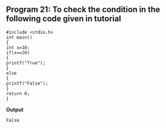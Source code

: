 ## Program 21: To check the condition in the following code given in tutorial
``` 
#include <stdio.h>
int main()
{
int x=10;
if(x==20)
{
printf("True");
}
else
{
printf("False");
}
return 0;
}
```
**Output**
```
False
```
